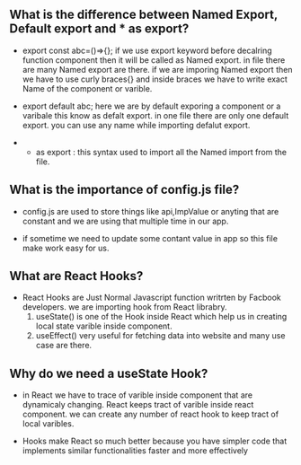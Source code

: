 ## What is the difference between Named Export, Default export and \* as export?

- export const abc=()=>{}; if we use export keyword before decalring function component then it will be called as Named export. in file there are many Named export are there. if we are imporing Named export then we have to use curly braces{} and inside braces we have to write exact Name of the component or varible.

- export default abc; here we are by default exporing a component or a varibale this know as defalt export.
  in one file there are only one default export. you can use any name while importing defalut export.

- - as export : this syntax used to import all the Named import from the file.

## What is the importance of config.js file?

- config.js are used to store things like api,ImpValue or anyting that are constant and we are using that multiple time in our app.

- if sometime we need to update some contant value in app so this file make work easy for us.

## What are React Hooks?

- React Hooks are Just Normal Javascript function writrten by Facbook developers.
  we are importing hook from React librabry.
  1. useState() is one of the Hook inside React which help us in creating local state varible inside component.
  2. useEffect() very useful for fetching data into website and many use case are there.

## Why do we need a useState Hook?

- in React we have to trace of varible inside component that are dynamicaly changing.
  React keeps tract of varible inside react component. we can create any number of react hook to keep tract of local varibles.

- Hooks make React so much better because you have simpler code that implements similar functionalities faster and more effectively
